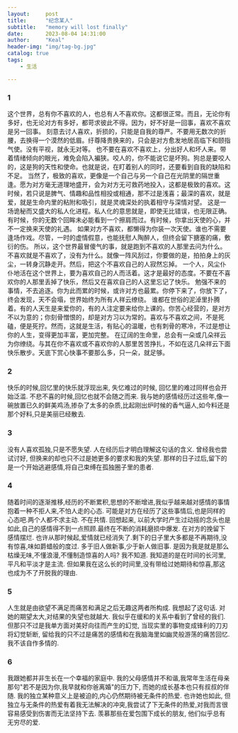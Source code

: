 ```yaml
---
layout:     post
title:      "纪念某人"
subtitle:   "memory will lost finally"
date:       2023-08-04 14:31:00
author:     "Keal"
header-img: "img/tag-bg.jpg"
catalog: true
tags:
    - 生活

---
```


### 1

这个世界，总有你不喜欢的人，也总有人不喜欢你。这都很正常。而且，无论你有多好，也无论对方有多好，都苛求彼此不得。因为，好不好是一回事，喜欢不喜欢是另一回事。 刻意去讨人喜欢，折损的，只能是自我的尊严。不要用无数次的折腰，去换得一个漠然的低眉。纡尊降贵换来的，只会是对方愈发地居高临下和颐指气使。没有平视，就永无对等。 也不要在喜欢不喜欢上，分出好人和坏人来。带着情绪倾向的眼光，难免会陷入褊狭。咬人的，你不能说它是坏狗。狗总是要咬人的，这是狗的天性和使命。也就是说，在盯着别人的同时，还要看到自我的缺陷和不足。 当然了，极致的喜欢，更像是一个自己与另一个自己在光阴里的隔世重逢。愿为对方毫无道理地盛开，会为对方无可救药地投入，这都是极致的喜欢。这时候，若只说是脾气、情趣和品性相投或相通，那不过是浅喜；最深的喜欢，就是爱，就是生命内里的粘附和吸引，就是灵魂深处的执着相守与深情对望。 这是一场诡秘而又盛大的私人化进程。私人化的意思就是，即使无比错误，也无限正确。有时候，你的无数个回眸未必能看到一个擦肩而过。有时候，你拿出天使的心，并不一定换来天使的礼遇。 如果对方不喜欢，都懒得为你装一次天使。谁也不需要逢场作戏。尽管，一时的虚情假意，也能抚慰人陶醉人，但终会留下搪塞的痛，敷衍的伤。 所以，这个世界最冒傻气的事，就是跑到不喜欢的人那里去问为什么。不喜欢就是不喜欢了，没有为什么。就像一阵风刮过，你要做的是，拍拍身上的灰尘，一转身沉静走开。然后，把这个不喜欢自己的人寂然忘掉。 一个人，风尘仆仆地活在这个世界上，要为喜欢自己的人而活着。这才是最好的态度。不要在不喜欢你的人那里丢掉了快乐，然后又在喜欢自己的人这里忘记了快乐。 勉强不来的事情，不去追逐。你为此而累的时候，或许对方也最累。你停下来了，你放下了，终会发现，天不会塌，世界始终为所有人祥云缭绕。 谁都在世俗的泥淖里扑腾着。有的人天生是来爱你的，有的人注定要来给你上课的。你苦心经营的，是对方不以为意的；你刻骨憎恨的，却是对方习以为常的。喜欢与不喜欢之间，不是死磕，便是死拧。然而，这就是生活，有贴心的温暖，也有刺骨的寒冷，不过是想让你的人生，变得更加丰富，更加完整。 在辽阔的生命里，总会有一朵或几朵祥云为你缭绕。与其在你不喜欢或不喜欢你的人那里苦苦挣扎，不如在这几朵祥云下面快乐散步。天底下赏心快事不要那么多，只一朵，就足够。

### 2

快乐的时候,回忆里的快乐就浮现出来, 失忆难过的时候, 回忆里的难过同样也会开始泛滥. 不悲不喜的时候,回忆也就不会随之而来. 我与她的感情经历过这些年,像一碗放置已久的鲜美鸡汤,掺杂了太多的杂质,比起刚出炉时候的香气逼人,如今料还是那个好料,只是美丽已经散去.

### 3

没有人喜欢孤独,只是不愿失望. 人在经历后才明白理解这句话的含义. 曾经我也尝试讨好, 但换来的却也只不过是她更多的要求和我的失望. 那样的日子过后,留下的是一个开始逃避感情,将自己束缚在孤独圈子里的患者. 

### 4

随着时间的逐渐推移,经历的不断累积,思想的不断增进,我似乎越来越对感情的事情抱着一种不拒人来,不怕人走的心态. 可能是对方在经历了这些事情后,也是同样的心态吧.两个人都不求主动. 不在共情. 回想起来, 以前大学时产生过动摇的念头也是如此,自己的感情得不到一点照顾.最终在不断的消耗磨损中爆发. 在对方的挽留下感情摆烂. 也许从那时候起,爱情就已经消失了.剩下的日子里大多都是不再期待,没有惊喜,味如爵蜡般的度过. 多于旧人做新事,少于新人做旧事. 是因为我是就是那么枯燥无味,不懂浪漫,不懂制造惊喜的人吗? 我不知道. 我知道的是在时间的长河里, 平凡和平淡才是主流. 但如果我在这么长的时间里,没有带给过她期待和惊喜,那这也成为不了开脱我的理由.

### 5

人生就是由欲望不满足而痛苦和满足之后无趣这两者所构成. 我想起了这句话. 对她的期望太大,对结果的失望也就越大. 我似乎在缓和的关系中看到了曾经的我们. 但那只不过是我单方面对美好向往而产生的幻觉, 当现实里的事物变成锋利的刀刃将幻觉斩断, 留给我的只不过是痛苦的感情和在我脑海里如幽灵般游荡的痛苦回忆. 我不该自作多情的.

### 6

我跟她都并非生长在一个幸福的家庭中. 我的父母感情并不和谐,我常年生活在母亲那句"若不是因为你,我早就和你爸离婚"的压力下, 而她的成长基本也只有叔叔的伴随. 我的独立某种意义上是被迫的,内心仍然期待被无条件的热爱. 也许她也如此, 但独立与无条件的热爱有着我无法解决的冲突,我尝试了下无条件的热爱,对我而言很容易感受到伤害而无法坚持下去. 羡慕那些在爱包围下成长的朋友, 他们似乎总有无穷尽的爱.



